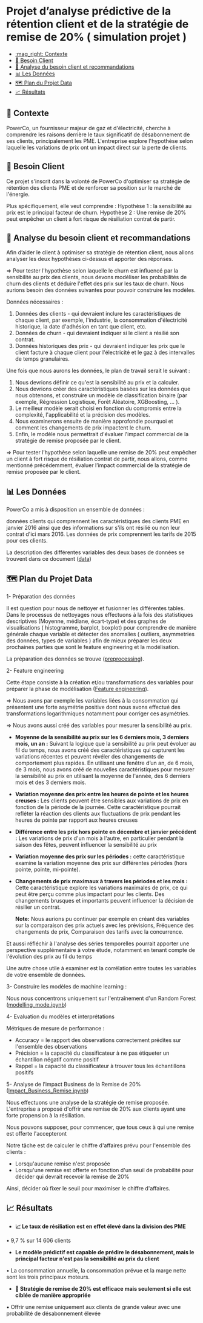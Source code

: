#  Projet d’analyse prédictive de la rétention client et  de la stratégie de remise de 20% ( simulation projet ) <!-- omit from toc -->

- [:mag\_right: Contexte](#mag_right-contexte)
- [🤝 Besoin Client](#besoin-client)
- [📑 Analyse du besoin client et recommandations](#analyse-besoin-client)
- [📊 Les Données](#les-donnees)
- [🗺️ Plan du Projet Data](#plan-du-projet-data)
- [📈 Résultats](#resultats)

## :mag_right: Contexte
<a name="mag_right-contexte"></a>
PowerCo, un fournisseur majeur de gaz et d'électricité, cherche à comprendre les raisons derrière le taux significatif de désabonnement  de ses clients, principalement les PME. L'entreprise explore l'hypothèse selon laquelle les variations de prix ont un impact direct sur la perte de clients.

<a name="besoin-client"></a>
## 🤝 Besoin Client
Ce projet s'inscrit dans la volonté de PowerCo d'optimiser sa stratégie de rétention des clients PME et de renforcer sa position sur le marché de l'énergie.

Plus spécifiquement, elle veut  comprendre :
Hypothèse 1 :   la sensibilité au prix est le principal facteur de churn.
Hypothèse 2 : Une remise de 20% peut empêcher un client à fort risque de résiliation contrat de partir.

<a name="analyse-besoin-client"></a>
## 📑 Analyse du besoin client et recommandations

Afin d’aider le client à optimiser  sa stratégie de rétention client, nous allons analyser les  deux hypothèses ci-dessus et apporter des réponses. 

⇒  Pour tester l'hypothèse selon laquelle le churn est influencé par la sensibilité au prix des clients, nous devons modéliser les probabilités de churn des clients et déduire l'effet des prix sur les taux de churn. Nous aurions besoin des données suivantes pour pouvoir construire les modèles.

Données nécessaires :

1. Données des clients - qui devraient inclure les caractéristiques de chaque client, par exemple, l'industrie, la consommation d'électricité historique, la date d'adhésion en tant que client, etc.
2. Données de churn - qui devraient indiquer si le client a résilié son contrat.
3. Données historiques des prix - qui devraient indiquer les prix que le client facture à chaque client pour l'électricité et le gaz à des intervalles de temps granulaires.

Une fois que nous aurons les données, le plan de travail serait le suivant :

1. Nous devrions définir ce qu'est la sensibilité au prix et la calculer.
2. Nous devrions créer des caractéristiques basées sur les données que nous obtenons, et construire un modèle de classification binaire (par exemple, Régression Logistique, Forêt Aléatoire, XGBoosting, … ).
3. Le meilleur modèle serait choisi en fonction du compromis entre la complexité, l'applicabilité et la précision des modèles.
4. Nous examinerons ensuite de manière approfondie pourquoi et comment les changements de prix impactent le churn.
5. Enfin, le modèle nous permettrait d'évaluer l'impact commercial de la stratégie de remise proposée par le client.

⇒  Pour tester l’hypothèse  selon laquelle une remise de 20% peut empêcher un client à fort risque de résiliation contrat de partir, nous allons, comme mentionné précédemment, évaluer l’impact commercial de la stratégie de remise proposée par le client.
 

<a name="les-donnees"></a>
## 📊 Les Données

PowerCo a mis à disposition un ensemble de données :

données clients qui comprennent les caractéristiques des clients PME en janvier 2016 ainsi que des informations sur s'ils ont résilié ou non leur contrat d'ici mars 2016.
Les données de prix  comprennent les tarifs de 2015 pour ces clients.

La description des différentes variables des deux bases de données se trouvent dans ce document ([data](/doc/client_and_price_data.pdf))


<a name="plan-du-projet-data"></a>
## 🗺️ Plan du Projet Data

1- Préparation des données

Il est question pour nous de nettoyer et fusionner les différentes tables. Dans le processus de nettoyages nous effectuons à la fois  des statistiques descriptives (Moyenne, médiane, écart-type)  et des graphes de visualisations ( histogramme, barplot, boxplot)  pour comprendre de manière générale chaque variable et détecter des anomalies ( outliers, asymmetries des données,  types de variables ) afin de mieux préparer les deux prochaines parties que sont le feature engineering et la modélisation. 

La préparation des données se trouve ([preprocessing](preprocessing.ipynb)). 

2- Feature engineering

Cette étape consiste à la création et/ou transformations des variables pour  préparer la phase de modélisation ([Feature engineering](feature_engineering.ipynb)). 

⇒ Nous avons  par exemple les variables liées à la consommation qui présentent une forte  asymétrie positive dont nous avons effectué des transformations logarithmiques notamment pour corriger ces asymétries.

⇒ Nous avons aussi créé des variables pour mesurer la sensibilité au prix.
- **Moyenne de la sensibilité au prix sur les 6 derniers mois, 3 derniers mois, un an :** Suivant la logique que la sensibilité au prix peut évoluer au fil du temps,  nous avons créé des caractéristiques qui capturent les variations récentes et peuvent révéler des changements de comportement plus rapides. En utilisant une fenêtre d’un an, de  6 mois, de 3 mois,  nous avons créé de nouvelles caractéristiques pour mesurer la sensibilité au prix en utilisant la moyenne de l'année, des 6 derniers mois et des 3 derniers mois.
- **Variation moyenne des prix entre les heures de pointe et les heures creuses :** Les clients peuvent être sensibles aux variations de prix en fonction de la période de la journée. Cette caractéristique pourrait refléter la réaction des clients aux fluctuations de prix pendant les heures de pointe par rapport aux heures creuses
- **Différence entre les prix hors pointe en décembre et janvier précédent :** Les variations de prix d'un mois à l'autre, en particulier pendant la saison des fêtes, peuvent influencer la sensibilité au prix
- **Variation moyenne des prix sur les périodes :** cette caractéristique examine la variation moyenne des prix sur différentes périodes (hors pointe, pointe, mi-pointe).
- **Changements de prix maximaux à travers les périodes et les mois :** Cette caractéristique explore les variations maximales de prix, ce qui peut être perçu comme plus impactant pour les clients. Des changements brusques et importants peuvent influencer la décision de résilier un contrat.

  **Note:**
Nous aurions pu continuer par exemple en créant des variables sur la comparaison des prix actuels avec les prévisions, Fréquence des changements de prix, Comparaison des tarifs avec la concurrence. 

Et aussi réfléchir à l'analyse des séries temporelles pourrait apporter une perspective supplémentaire à votre étude, notamment en tenant compte de l'évolution des prix au fil du temps

Une autre chose utile à examiner est la corrélation entre toutes les variables de votre ensemble de données.

3- Construire les modèles de machine learning : 
 
Nous nous concentrons uniquement sur l'entraînement d'un Random Forest ([modelling_mode.ipynb](modelling_model.ipynb)) 

4- Evaluation du modèles et interprétations

 Métriques de mesure de performance :
- Accuracy = le rapport des observations correctement prédites sur l'ensemble des observations
- Précision = la capacité du classificateur à ne pas étiqueter un échantillon négatif comme positif
- Rappel = la capacité du classificateur à trouver tous les échantillons positifs

5-   Analyse de l’impact Business de la Remise de 20% ([Impact_Business_Remise.ipynb](discount_impact.ipynb))

Nous effectuons une analyse de la stratégie de remise proposée. L'entreprise a proposé d'offrir une remise de 20% aux clients ayant une forte propension à la résiliation.

Nous pouvons supposer, pour commencer, que tous ceux à qui une remise est offerte l'accepteront

Notre tâche est de calculer le chiffre d'affaires prévu pour l'ensemble des clients :
- Lorsqu'aucune remise n'est proposée
- Lorsqu'une remise est offerte en fonction d'un seuil de probabilité pour décider qui devrait recevoir la remise de 20%
  
Ainsi, décider où fixer le seuil pour maximiser le chiffre d'affaires.


<a name="resultats"></a>
## 📈 Résultats

-  **📈 Le taux de résiliation est en effet élevé dans la division des PME**

  • 9,7 % sur 14 606 clients

- **Le modèle prédictif est capable de prédire le désabonnement, mais le principal facteur n'est pas la sensibilité au prix du client**

• La consommation annuelle, la consommation prévue et la marge nette sont les trois principaux moteurs.

- **🔖 Stratégie de remise de 20% est efficace mais seulement si elle est ciblée de manière appropriée**

• Offrir une remise uniquement aux clients de grande valeur avec une probabilité de désabonnement élevée



